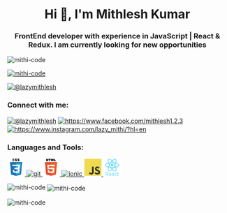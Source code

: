 <h1 align="center">Hi 👋, I'm Mithlesh Kumar</h1>
<h3 align="center">FrontEnd developer with experience in JavaScript | React & Redux. I am currently looking for new opportunities</h3>

<p align="left"> <img src="https://komarev.com/ghpvc/?username=mithi-code&label=Profile%20views&color=0e75b6&style=flat" alt="mithi-code" /> </p>

<p align="left"> <a href="https://github.com/ryo-ma/github-profile-trophy"><img src="https://github-profile-trophy.vercel.app/?username=mithi-code" alt="mithi-code" /></a> </p>

<p align="left"> <a href="https://twitter.com/@lazymithlesh" target="blank"><img src="https://img.shields.io/twitter/follow/@lazymithlesh?logo=twitter&style=for-the-badge" alt="@lazymithlesh" /></a> </p>

<h3 align="left">Connect with me:</h3>
<p align="left">
<a href="https://twitter.com/@lazymithlesh" target="blank"><img align="center" src="https://raw.githubusercontent.com/rahuldkjain/github-profile-readme-generator/master/src/images/icons/Social/twitter.svg" alt="@lazymithlesh" height="30" width="40" /></a>
<a href="https://fb.com/https://www.facebook.com/mithlesh1.2.3" target="blank"><img align="center" src="https://raw.githubusercontent.com/rahuldkjain/github-profile-readme-generator/master/src/images/icons/Social/facebook.svg" alt="https://www.facebook.com/mithlesh1.2.3" height="30" width="40" /></a>
<a href="https://instagram.com/https://www.instagram.com/lazy_mithi/?hl=en" target="blank"><img align="center" src="https://raw.githubusercontent.com/rahuldkjain/github-profile-readme-generator/master/src/images/icons/Social/instagram.svg" alt="https://www.instagram.com/lazy_mithi/?hl=en" height="30" width="40" /></a>
</p>

<h3 align="left">Languages and Tools:</h3>
<p align="left"> <a href="https://www.w3schools.com/css/" target="_blank" rel="noreferrer"> <img src="https://raw.githubusercontent.com/devicons/devicon/master/icons/css3/css3-original-wordmark.svg" alt="css3" width="40" height="40"/> </a> <a href="https://git-scm.com/" target="_blank" rel="noreferrer"> <img src="https://www.vectorlogo.zone/logos/git-scm/git-scm-icon.svg" alt="git" width="40" height="40"/> </a> <a href="https://www.w3.org/html/" target="_blank" rel="noreferrer"> <img src="https://raw.githubusercontent.com/devicons/devicon/master/icons/html5/html5-original-wordmark.svg" alt="html5" width="40" height="40"/> </a> <a href="https://ionicframework.com" target="_blank" rel="noreferrer"> <img src="https://upload.wikimedia.org/wikipedia/commons/d/d1/Ionic_Logo.svg" alt="ionic" width="40" height="40"/> </a> <a href="https://developer.mozilla.org/en-US/docs/Web/JavaScript" target="_blank" rel="noreferrer"> <img src="https://raw.githubusercontent.com/devicons/devicon/master/icons/javascript/javascript-original.svg" alt="javascript" width="40" height="40"/> </a> <a href="https://reactjs.org/" target="_blank" rel="noreferrer"> <img src="https://raw.githubusercontent.com/devicons/devicon/master/icons/react/react-original-wordmark.svg" alt="react" width="40" height="40"/> </a> </p>

<p><img align="left" src="https://github-readme-stats.vercel.app/api/top-langs?username=mithi-code&show_icons=true&locale=en&layout=compact" alt="mithi-code" /></p>

<p>&nbsp;<img align="center" src="https://github-readme-stats.vercel.app/api?username=mithi-code&show_icons=true&locale=en" alt="mithi-code" /></p>

<p><img align="center" src="https://github-readme-streak-stats.herokuapp.com/?user=mithi-code&" alt="mithi-code" /></p>

